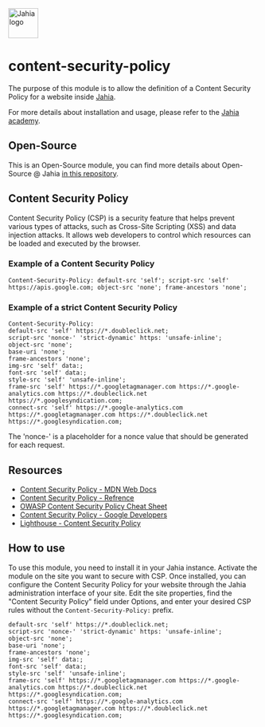<a href="https://www.jahia.com/">
    <img src="https://www.jahia.com/modules/jahiacom-templates/images/jahia-3x.png" alt="Jahia logo" title="Jahia" height="60" />
</a>

content-security-policy
=====================

The purpose of this module is to allow the definition of a Content Security Policy for a website inside [Jahia](https://www.jahia.com).

For more details about installation and usage, please refer to the [Jahia academy](https://academy.jahia.com/documentation/jahia-cms/jahia-8-2/developer/security/jahia-content-security-policy).

## Open-Source

This is an Open-Source module, you can find more details about Open-Source @ Jahia [in this repository](https://github.com/Jahia/open-source).

## Content Security Policy
Content Security Policy (CSP) is a security feature that helps prevent various types of attacks, such as Cross-Site Scripting (XSS) and data injection attacks. 
It allows web developers to control which resources can be loaded and executed by the browser.

### Example of a Content Security Policy
```http
Content-Security-Policy: default-src 'self'; script-src 'self' https://apis.google.com; object-src 'none'; frame-ancestors 'none';
```

### Example of a strict Content Security Policy
```http
Content-Security-Policy: 
default-src 'self' https://*.doubleclick.net; 
script-src 'nonce-' 'strict-dynamic' https: 'unsafe-inline'; 
object-src 'none'; 
base-uri 'none'; 
frame-ancestors 'none'; 
img-src 'self' data:; 
font-src 'self' data:; 
style-src 'self' 'unsafe-inline';
frame-src 'self' https://*.googletagmanager.com https://*.google-analytics.com https://*.doubleclick.net https://*.googlesyndication.com;
connect-src 'self' https://*.google-analytics.com https://*.googletagmanager.com https://*.doubleclick.net https://*.googlesyndication.com;
```
The 'nonce-' is a placeholder for a nonce value that should be generated for each request.

## Resources
- [Content Security Policy - MDN Web Docs](https://developer.mozilla.org/en-US/docs/Web/HTTP/CSP)
- [Content Security Policy - Refrence](https://content-security-policy.com/)
- [OWASP Content Security Policy Cheat Sheet](https://cheatsheetseries.owasp.org/cheatsheets/Content_Security_Policy_Cheat_Sheet.html)
- [Content Security Policy - Google Developers](https://web.dev/articles/csp)
- [Lighthouse - Content Security Policy](https://developer.chrome.com/docs/lighthouse/best-practices/csp-xss)


## How to use
To use this module, you need to install it in your Jahia instance. 
Activate the module on the site you want to secure with CSP.
Once installed, you can configure the Content Security Policy for your website through the Jahia administration interface of your site.
Edit the site properties, find the "Content Security Policy" field under Options, and enter your desired CSP rules without the `Content-Security-Policy:` prefix.

```http
default-src 'self' https://*.doubleclick.net; 
script-src 'nonce-' 'strict-dynamic' https: 'unsafe-inline'; 
object-src 'none'; 
base-uri 'none'; 
frame-ancestors 'none'; 
img-src 'self' data:; 
font-src 'self' data:; 
style-src 'self' 'unsafe-inline';
frame-src 'self' https://*.googletagmanager.com https://*.google-analytics.com https://*.doubleclick.net https://*.googlesyndication.com;
connect-src 'self' https://*.google-analytics.com https://*.googletagmanager.com https://*.doubleclick.net https://*.googlesyndication.com;

```
